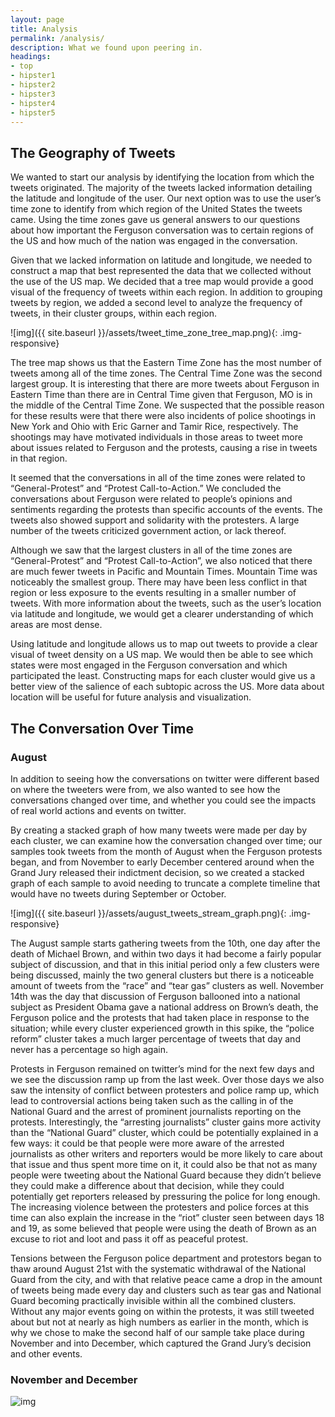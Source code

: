 ```yaml
---
layout: page
title: Analysis
permalink: /analysis/
description: What we found upon peering in.
headings:
- top
- hipster1
- hipster2
- hipster3
- hipster4
- hipster5
---
```


## The Geography of Tweets

We wanted to start our analysis by identifying the location from which the tweets originated. The majority of the tweets lacked information detailing the latitude and longitude of the user. Our next option was to use the user’s time zone to identify from which region of the United States the tweets came. Using the time zones gave us general answers to our questions about how important the Ferguson conversation was to certain regions of the US and how much of the nation was engaged in the conversation.

Given that we lacked information on latitude and longitude, we needed to construct a map that best represented the data that we collected without the use of the US map. We decided that a tree map would provide a good visual of the frequency of tweets within each region. In addition to grouping tweets by region, we added a second level to analyze the frequency of tweets, in their cluster groups, within each region.

![img]({{ site.baseurl }}/assets/tweet_time_zone_tree_map.png){: .img-responsive}


The tree map shows us that the Eastern Time Zone has the most number of tweets among all of the time zones. The Central Time Zone was the second largest group. It is interesting that there are more tweets about Ferguson in Eastern Time than there are in Central Time given that Ferguson, MO is in the middle of the Central Time Zone. We suspected that the possible reason for these results were that there were also incidents of police shootings in New York and Ohio with Eric Garner and Tamir Rice, respectively. The shootings may have motivated individuals in those areas to tweet more about issues related to Ferguson and the protests, causing a rise in tweets in that region.

It seemed that the conversations in all of the time zones were related to “General-Protest” and “Protest Call-to-Action.” We concluded the conversations about Ferguson were related to people’s opinions and sentiments regarding the protests than specific accounts of the events. The tweets also showed support and solidarity with the protesters. A large number of the tweets criticized government action, or lack thereof.

Although we saw that the largest clusters in all of the time zones are “General-Protest” and “Protest Call-to-Action”, we also noticed that there are much fewer tweets in Pacific and Mountain Times. Mountain Time was noticeably the smallest group. There may have been less conflict in that region or less exposure to the events resulting in a smaller number of tweets. With more information about the tweets, such as the user’s location via latitude and longitude, we would get a clearer understanding of which areas are most dense.

Using latitude and longitude allows us to map out tweets to provide a clear visual of tweet density on a US map. We would then be able to see which states were most engaged in the Ferguson conversation and which participated the least. Constructing maps for each cluster would give us a better view of the salience of each subtopic across the US. More data about location will be useful for future analysis and visualization.

## The Conversation Over Time

### August

In addition to seeing how the conversations on twitter were different based on where the tweeters were from, we also wanted to see how the conversations changed over time, and whether you could see the impacts of real world actions and events on twitter.

By creating a stacked graph of how many tweets were made per day by each cluster, we can examine how the conversation changed over time; our samples took tweets from the month of August when the Ferguson protests began, and from November to early December centered around when the Grand Jury released their indictment decision, so we created a stacked graph of each sample to avoid needing to truncate a complete timeline that would have no tweets during September or October.

![img]({{ site.baseurl }}/assets/august_tweets_stream_graph.png){: .img-responsive}

The August sample starts gathering tweets from the 10th, one day after the death of Michael Brown, and within two days it had become a fairly popular subject of discussion, and that in this initial period only a few clusters were being discussed, mainly the two general clusters but there is a noticeable amount of tweets from the “race” and “tear gas” clusters as well. November 14th was the day that discussion of Ferguson ballooned into a national subject as President Obama gave a national address on Brown’s death, the Ferguson police and the protests that had taken place in response to the situation; while every cluster experienced growth in this spike, the “police reform” cluster takes a much larger percentage of tweets that day and never has a percentage so high again.

Protests in Ferguson remained on twitter’s mind for the next few days and we see the discussion ramp up from the last week. Over those days we also saw the intensity of conflict between protesters and police ramp up, which lead to controversial actions being taken such as the calling in of the National Guard and the arrest of prominent journalists reporting on the protests.  Interestingly, the “arresting journalists” cluster gains more activity than the “National Guard” cluster, which could be potentially explained in a few ways: it could be that people were more aware of the arrested journalists as other writers and reporters would be more likely to care about that issue and thus spent more time on it, it could also be that not as many people were tweeting about the National Guard because they didn’t believe they could make a difference about that decision, while they could potentially get reporters released by pressuring the police for long enough. The increasing violence between the protesters and police forces at this time can also explain the increase in the “riot” cluster seen between days 18 and 19, as some believed that people were using the death of Brown as an excuse to riot and loot and pass it off as peaceful protest.

Tensions between the Ferguson police department and protestors began to thaw around August 21st with the systematic withdrawal of the National Guard from the city, and with that relative peace came a drop in the amount of tweets being made every day and clusters such as tear gas and National Guard becoming practically invisible within all the combined clusters.  Without any major events going on within the protests, it was still tweeted about but not at nearly as high numbers as earlier in the month, which is why we chose to make the second half of our sample take place during November and into December, which captured the Grand Jury’s decision and other events.

### November and December

![img]()